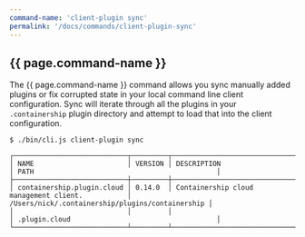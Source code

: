 ```yaml
---
command-name: 'client-plugin sync'
permalink: '/docs/commands/client-plugin-sync'
---
```


<h2> {{ page.command-name }} </h2>

The {{ page.command-name }} command allows you sync manually added plugins or fix corrupted state in your local
command line client configuration. Sync will iterate through all the plugins in your `.containership` plugin directory
and attempt to load that into the client configuration.

~~~
$ ./bin/cli.js client-plugin sync

┌────────────────────────────┬─────────┬──────────────────────────────────────────────────┬──────────────────────────────────────────────────┐
│ NAME                       │ VERSION │ DESCRIPTION                                      │ PATH                                             │
├────────────────────────────┼─────────┼──────────────────────────────────────────────────┼──────────────────────────────────────────────────┤
│ containership.plugin.cloud │ 0.14.0  │ Containership cloud management client.           │ /Users/nick/.containership/plugins/containership │
│                            │         │                                                  │ .plugin.cloud                                    │
└────────────────────────────┴─────────┴──────────────────────────────────────────────────┴──────────────────────────────────────────────────┘
~~~

